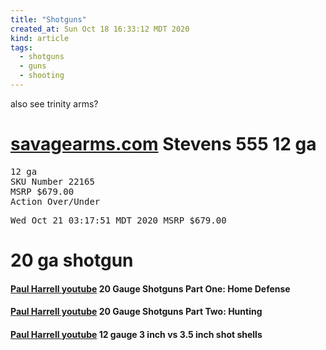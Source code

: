 ```yaml
---
title: "Shotguns"
created_at: Sun Oct 18 16:33:12 MDT 2020
kind: article
tags:
  - shotguns
  - guns
  - shooting
---
```

also see trinity arms?
<h1>
  <a href="https://www.savagearms.com/content?p=firearms&a=product_summary&s=22165" target="_blank">savagearms.com</a>
  Stevens 555 12 ga
</h1>
<pre>
12 ga
SKU Number 22165
MSRP $679.00
Action Over/Under
</pre>
<pre>
Wed Oct 21 03:17:51 MDT 2020 MSRP $679.00
</pre>

<h1>20 ga shotgun</h1>
<h4>
  <a href="https://www.youtube.com/watch?v=f8EL9MXY2S4" target="_blank">Paul Harrell youtube</a>
  20 Gauge Shotguns Part One: Home Defense
</h4>
<h4>
  <a href="https://www.youtube.com/watch?v=oc1ZtzQt4Fs" target="_blank">Paul Harrell youtube</a>
  20 Gauge Shotguns Part Two: Hunting
</h4>

<h4>
  <a href="https://www.youtube.com/watch?v=Xs5aDyUEhzc" target="_blank">Paul Harrell youtube</a>
  12 gauge 3 inch vs 3.5 inch shot shells
</h4>

<!--
html boilerplate fragments
<a href="" target="_blank"></a>
<a name=""></a>
<img src="" width="400px">
<ul>
  <li></li>
  <li><a href="" target="_blank"></a></li>
</ul>
<pre>
</pre>
<p style="margin-bottom: 2em;"></p>
<hr style="border: 0; height: 3px; background: #333; background-image: linear-gradient(to right, #ccc, #333, #ccc);">
<pre><code>
</code></pre>
<math xmlns='http://www.w3.org/1998/Math/MathML' display='block'>
</math>
:-->
